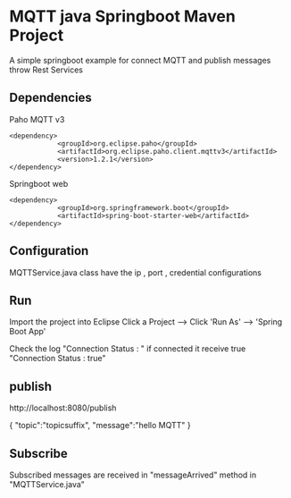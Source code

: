 # MQTT java Springboot Maven Project

A simple springboot example for connect MQTT and publish messages throw Rest Services 


## Dependencies

Paho MQTT v3

```
<dependency>
			<groupId>org.eclipse.paho</groupId>
			<artifactId>org.eclipse.paho.client.mqttv3</artifactId>
			<version>1.2.1</version>
</dependency>
```    
Springboot web

```
<dependency>
			<groupId>org.springframework.boot</groupId>
			<artifactId>spring-boot-starter-web</artifactId>
</dependency>
```

## Configuration 

MQTTService.java class have the ip , port , credential configurations

## Run
 
Import the project into Eclipse
Click a Project  --> Click 'Run As' --> 'Spring Boot App'

Check the log  "Connection Status : " if connected it receive true "Connection Status : true"

## publish

http://localhost:8080/publish

{  "topic":"topicsuffix",
   "message":"hello MQTT"
}

## Subscribe

Subscribed messages are received in "messageArrived" method in "MQTTService.java"
